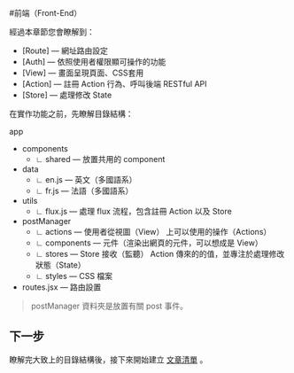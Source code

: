 #前端（Front-End）

經過本章節您會瞭解到：
* [Route] — 網址路由設定
* [Auth] — 依照使用者權限顯可操作的功能
* [View] — 畫面呈現頁面、CSS套用
* [Action] — 註冊 Action 行為、呼叫後端 RESTful API
* [Store] — 處理修改 State

在實作功能之前，先瞭解目錄結構：

app
* components
  * ∟ shared — 放置共用的 component
* data
  * ∟ en.js — 英文（多國語系）
  * ∟ fr.js — 法語（多國語系）
* utils
  * ∟ flux.js — 處理 flux 流程，包含註冊 Action 以及 Store
* postManager
  * ∟ actions — 使用者從視圖（View） 上可以使用的操作（Actions）
  * ∟ components — 元件（渲染出網頁的元件，可以想成是 View）
  * ∟ stores — Store 接收（監聽） Action 傳來的的值，並專注於處理修改狀態（State）
  * ∟ styles  — CSS 檔案
* routes.jsx — 路由設置

>postManager 資料夾是放置有關 post 事件。

## 下一步
瞭解完大致上的目錄結構後，接下來開始建立 [文章清單](Front-End/PostList.html) 。
